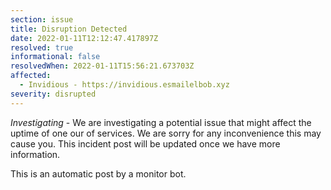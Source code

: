 ```yaml
---
section: issue
title: Disruption Detected
date: 2022-01-11T12:12:47.417897Z
resolved: true
informational: false
resolvedWhen: 2022-01-11T15:56:21.673703Z
affected:
  - Invidious - https://invidious.esmailelbob.xyz
severity: disrupted
---
```

*Investigating* - We are investigating a potential issue that might affect the uptime of one our of services. We are sorry for any inconvenience this may cause you. This incident post will be updated once we have more information.

This is an automatic post by a monitor bot.
        